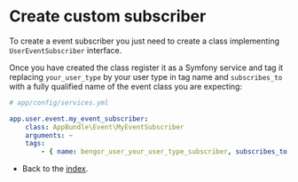 # Create custom subscriber

To create a event subscriber you just need to create a class implementing `UserEventSubscriber` interface.

Once you have created the class register it as a Symfony service and tag it replacing `your_user_type` by
your user type in tag name and `subscribes_to` with a fully qualified name of the event class you are expecting:

```yml
# app/config/services.yml

app.user.event.my_event_subscriber:
    class: AppBundle\Event\MyEventSubscriber
    arguments: ~ 
    tags:
        - { name: bengor_user_your_user_type_subscriber, subscribes_to: AppBundle\Event\MyEvent }
```

- Back to the [index](index.md).
